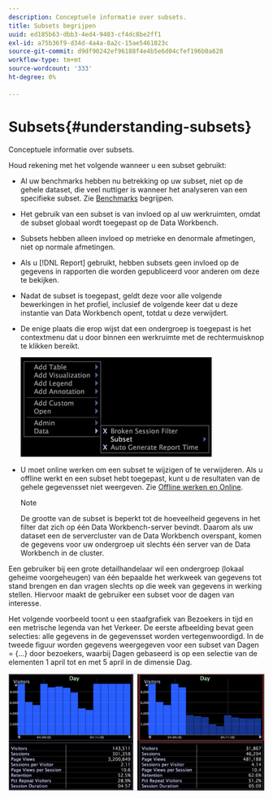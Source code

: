 ```yaml
---
description: Conceptuele informatie over subsets.
title: Subsets begrijpen
uuid: ed185b63-dbb3-4ed4-9403-cf4dc8be2ff1
exl-id: a75b36f9-d34d-4a4a-8a2c-15ae5461823c
source-git-commit: d9df90242ef96188f4e4b5e6d04cfef196b0a628
workflow-type: tm+mt
source-wordcount: '333'
ht-degree: 0%

---
```


# Subsets{#understanding-subsets}

Conceptuele informatie over subsets.

Houd rekening met het volgende wanneer u een subset gebruikt:

* Al uw benchmarks hebben nu betrekking op uw subset, niet op de gehele dataset, die veel nuttiger is wanneer het analyseren van een specifieke subset. Zie [Benchmarks](../../../../home/c-get-started/c-vis/c-ustd-benchmks.md#concept-c7b0f4102e92458096f8c4765cbe2914) begrijpen.
* Het gebruik van een subset is van invloed op al uw werkruimten, omdat de subset globaal wordt toegepast op de Data Workbench.
* Subsets hebben alleen invloed op metrieke en denormale afmetingen, niet op normale afmetingen.
* Als u [!DNL Report] gebruikt, hebben subsets geen invloed op de gegevens in rapporten die worden gepubliceerd voor anderen om deze te bekijken.
* Nadat de subset is toegepast, geldt deze voor alle volgende bewerkingen in het profiel, inclusief de volgende keer dat u deze instantie van Data Workbench opent, totdat u deze verwijdert.
* De enige plaats die erop wijst dat een ondergroep is toegepast is het contextmenu dat u door binnen een werkruimte met de rechtermuisknop te klikken bereikt.

   ![](assets/mnu_Subset.png)

* U moet online werken om een subset te wijzigen of te verwijderen. Als u offline werkt en een subset hebt toegepast, kunt u de resultaten van de gehele gegevensset niet weergeven. Zie [Offline werken en Online](../../../../home/c-get-started/c-off-on.md#concept-cef8758ede044b18b3558376c5eb9f54).

   >[!NOTE]
   >
   >De grootte van de subset is beperkt tot de hoeveelheid gegevens in het filter dat zich op één Data Workbench-server bevindt. Daarom als uw dataset een de servercluster van de Data Workbench overspant, komen de gegevens voor uw ondergroep uit slechts één server van de Data Workbench in de cluster.

Een gebruiker bij een grote detailhandelaar wil een ondergroep (lokaal geheime voorgeheugen) van één bepaalde het werkweek van gegevens tot stand brengen en dan vragen slechts op die week van gegevens in werking stellen. Hiervoor maakt de gebruiker een subset voor de dagen van interesse.

Het volgende voorbeeld toont u een staafgrafiek van Bezoekers in tijd en een metrische legenda van het Verkeer. De eerste afbeelding bevat geen selecties: alle gegevens in de gegevensset worden vertegenwoordigd. In de tweede figuur worden gegevens weergegeven voor een subset van Dagen = {...} door bezoekers, waarbij Dagen gebaseerd is op een selectie van de elementen 1 april tot en met 5 april in de dimensie Dag.

![](assets/client-sub1.png)
